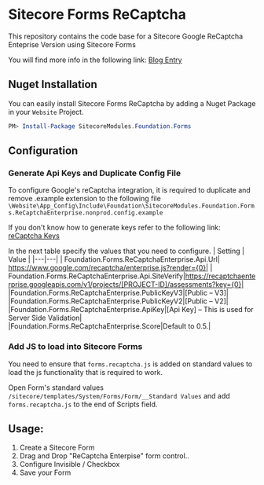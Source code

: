 # Sitecore Forms ReCaptcha
This repository contains the code base for a Sitecore Google ReCaptcha Enteprise Version using Sitecore Forms

You will find more info in the following link: [Blog Entry](https://rmcdigital.com/sitecore/sitecore-forms-recaptcha-enterprise-support/)


## Nuget Installation

You can easily install Sitecore Forms ReCaptcha by adding a Nuget Package in your `Website` Project.

```powershell
PM> Install-Package SitecoreModules.Foundation.Forms
```

## Configuration

### Generate Api Keys and Duplicate Config File

To configure Google's reCaptcha integration, it is required to duplicate and remove .example extension to the following file `\Website\App_Config\Include\Foundation\SitecoreModules.Foundation.Forms.ReCaptchaEnterprise.nonprod.config.example`

If you don't know how to generate keys refer to the following link: [reCaptcha Keys](https://cloud.google.com/recaptcha-enterprise/docs/keys)

In the next table specify the values that you need to configure.
| Setting | Value |
|---|---|
| Foundation.Forms.ReCaptchaEnterprise.Api.Url| https://www.google.com/recaptcha/enterprise.js?render={0}|
| Foundation.Forms.ReCaptchaEnterprise.Api.SiteVerify|https://recaptchaenterprise.googleapis.com/v1/projects/[PROJECT-ID]/assessments?key={0}|
|Foundation.Forms.ReCaptchaEnterprise.PublicKeyV3|[Public – V3]|
|Foundation.Forms.ReCaptchaEnterprise.PublicKeyV2|[Public – V2]|
|Foundation.Forms.ReCaptchaEnterprise.ApiKey|[Api Key] – This is used for Server Side Validation|
|Foundation.Forms.ReCaptchaEnterprise.Score|Default to 0.5.|

### Add JS to load into Sitecore Forms

You need to ensure that `forms.recaptcha.js` is added on standard values to load the js functionality that is required to work.

Open Form's standard values `/sitecore/templates/System/Forms/Form/__Standard Values` and add `forms.recaptcha.js` to the end of Scripts field.

## Usage:

1. Create a Sitecore Form
2. Drag and Drop "ReCaptcha Enterpise" form control..
3. Configure Invisible / Checkbox
4. Save your Form 